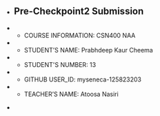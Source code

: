 + ## Pre-Checkpoint2 Submission

- * COURSE INFORMATION: CSN400 NAA
- * STUDENT’S NAME: Prabhdeep Kaur Cheema
- * STUDENT'S NUMBER: 13
- * GITHUB USER_ID: myseneca-125823203
- * TEACHER’S NAME: Atoosa Nasiri
+ 